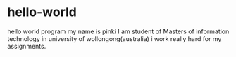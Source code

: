 # hello-world
hello world program
my name is pinki 
I am student of Masters of information technology in university of wollongong(australia)
i work really hard for my assignments.
